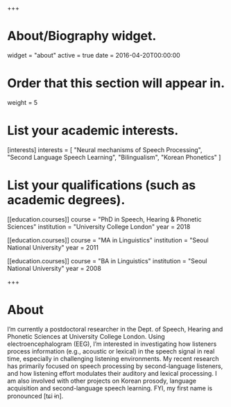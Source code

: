 +++
# About/Biography widget.
widget = "about"
active = true
date = 2016-04-20T00:00:00

# Order that this section will appear in.
weight = 5

# List your academic interests.
[interests]
  interests = [
    "Neural mechanisms of Speech Processing",
    "Second Language Speech Learning",
    "Bilingualism",
    "Korean Phonetics"
  ]

# List your qualifications (such as academic degrees).
[[education.courses]]
  course = "PhD in Speech, Hearing & Phonetic Sciences"
  institution = "University College London"
  year = 2018

[[education.courses]]
   course = "MA in Linguistics"
  institution = "Seoul National University"
  year = 2011

[[education.courses]]
 course = "BA in Linguistics"
  institution = "Seoul National University"
  year = 2008
 
+++

# About
I’m currently a postdoctoral researcher in the Dept. of Speech, Hearing and Phonetic Sciences at University College London. Using electroencephalogram (EEG), I’m interested in investigating how listeners process information (e.g., acoustic or lexical) in the speech signal in real time, especially in challenging listening environments. My recent research has primarily focused on speech processing by second-language listeners, and how listening effort modulates their auditory and lexical processing. I am also involved with other projects on Korean prosody, language acquisition and second-language speech learning.
FYI, my first name is pronounced [tɕi ɨn].
